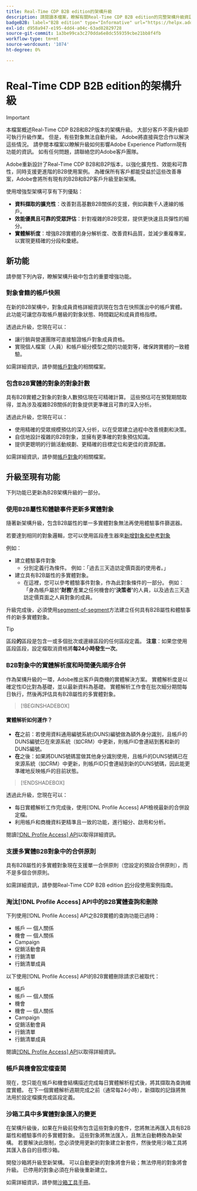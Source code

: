 ```yaml
---
title: Real-Time CDP B2B edition的架構升級
description: 請閱讀本檔案，瞭解有關Real-Time CDP B2B edition的完整架構升級資訊。
badgeB2B: label="B2B edition" type="Informative" url="https://helpx.adobe.com/legal/product-descriptions/real-time-customer-data-platform-b2b-edition-prime-and-ultimate-packages.html newtab=true"
exl-id: d958a947-e195-4dd4-a04c-63ad82829728
source-git-commit: 1a3be99ca3c270dda6e8dc559359cbe21bb8f4fb
workflow-type: tm+mt
source-wordcount: '1074'
ht-degree: 0%

---
```


# Real-Time CDP B2B edition的架構升級

>[!IMPORTANT]
>
>本檔案概述Real-Time CDP B2B和B2P版本的架構升級。 大部分客戶不需升級即可執行升級作業。 但是，有些對象無法自動升級。 Adobe將直接與您合作以解決這些情況。 請參閱本檔案以瞭解升級如何影響Adobe Experience Platform現有功能的資訊。 如有任何問題，請聯絡您的Adobe客戶團隊。

Adobe重新設計了Real-Time CDP B2B和B2P版本，以強化擴充性、效能和可靠性，同時支援更進階的B2B使用案例。 為確保所有客戶都能受益於這些改善專案，Adobe會將所有現有的B2B和B2P客戶升級至新架構。

使用增強型架構可享有下列優點：

* **資料擷取的擴充性**：改善對高基數B2B關係的支援，例如與數千人連線的帳戶。
* **效能優異且可靠的受眾評估**：針對複雜的B2B受眾，提供更快速且具彈性的細分。
* **實體解析度**：增強B2B實體的身分解析度、改善資料品質，並減少重複專案，以實現更精確的分段和彙總。

## 新功能

請參閱下列內容，瞭解架構升級中包含的重要增強功能。

### 對象會籍的帳戶快照

在新的B2B架構中，對象成員資格詳細資訊現在包含在快照匯出中的帳戶實體。 此功能可讓您存取帳戶層級的對象狀態、時間戳記和成員資格指標。

透過此升級，您現在可以：

* 讓行銷與營運團隊可直接驗證帳戶對象成員資格。
* 實現個人檔案（人員）和帳戶細分模型之間的功能對等，確保跨實體的一致體驗。

如需詳細資訊，請參閱[帳戶對象](../segmentation/types/account-audiences.md)的相關檔案。

### 包含B2B實體的對象的對象計數

具有B2B實體之對象的對象人數預估現在可精確計算。 這些預估可在預覽期間取得，並為涉及複雜B2B關係的對象提供更準確且可靠的深入分析。

透過此升級，您現在可以：

* 使用精確的受眾規模預估的深入分析，以在受眾建立過程中改善規劃和決策。
* 自信地設計複雜的B2B對象，並擁有更準確的對象預估知識。
* 提供更聰明的行銷活動規劃、更精確的目標定位和更佳的資源配置。

如需詳細資訊，請參閱[帳戶對象](../segmentation/types/account-audiences.md)的相關檔案。

## 升級至現有功能

下列功能已更新為B2B架構升級的一部分。

### 使用B2B屬性和體驗事件更新多實體對象

隨著新架構升級，包含B2B屬性的單一多實體對象無法再使用體驗事件篩選器。

若要達到相同的對象邏輯，您可以使用區段產生器來[新增對象和參考對象](../segmentation/ui/segment-builder.md#adding-audiences)

例如：

* 建立體驗事件對象
   * 分別定義行為條件。 例如：「過去三天造訪定價頁面的使用者。」
* 建立具有B2B屬性的多實體對象。
   * 在這裡，您可以參考體驗事件對象，作為此對象條件的一部分。 例如：「身為帳戶屬於&#x200B;**&#39;財務&#39;**&#x200B;產業之任何機會的&#x200B;**&#39;決策者&#39;**&#x200B;的人員，以及過去三天造訪定價頁面之人員對象的成員。

升級完成後，必須使用[segment-of-segment](../segmentation/methods/edge-segmentation.md#edge-segmentation-query-types)方法建立任何具有B2B屬性和體驗事件的新多實體對象。

>[!TIP]
>
>區段&#x200B;**的**&#x200B;區段是包含一或多個批次或邊緣區段的任何區段定義。 **注意**：如果您使用區段區段，設定檔取消資格將&#x200B;**每24小時發生一次**。

### B2B對象中的實體解析度和時間優先順序合併

作為架構升級的一環，Adobe推出客戶與商機的實體解決方案。 實體解析度是以確定性ID比對為基礎，並以最新資料為基礎。 實體解析工作會在批次細分期間每日執行，然後再評估具有B2B屬性的多實體對象。

>[!BEGINSHADEBOX]

#### 實體解析如何運作？

* **在**&#x200B;之前：若使用資料通用編號系統(DUNS)編號做為額外身分識別，且帳戶的DUNS編號已在來源系統（如CRM）中更新，則帳戶ID會連結到舊和新的DUNS編號。
* **在**&#x200B;之後：如果將DUNS號碼當做其他身分識別使用，且帳戶的DUNS號碼已在來源系統（如CRM）中更新，則帳戶ID只會連結到新的DUNS號碼，因此能更準確地反映帳戶的目前狀態。

>[!ENDSHADEBOX]

透過此升級，您現在可以：

* 每日實體解析工作完成後，使用[!DNL Profile Access] API檢視最新的合併設定檔。
* 利用帳戶和商機資料更精準且一致的功能，進行細分、啟用和分析。

閱讀[[!DNL Profile Access] API](../profile/api/entities.md)以取得詳細資訊。

### 支援多實體B2B對象中的合併原則

具有B2B屬性的多實體對象現在支援單一合併原則（您設定的預設合併原則），而不是多個合併原則。

如需詳細資訊，請參閱Real-Time CDP B2B edition [的](./segmentation/b2b.md)分段使用案例指南。

### 淘汰[!DNL Profile Access] API中的B2B實體查詢和刪除

下列使用[!DNL Profile Access] API之B2B實體的查詢功能已過時：

* 帳戶 — 個人關係
* 機會 — 個人關係
* Campaign
* 促銷活動會員
* 行銷清單
* 行銷清單成員

以下使用[!DNL Profile Access] API的B2B實體刪除請求已被取代：

* 帳戶
* 帳戶 — 個人關係
* 機會
* 機會 — 個人關係
* Campaign
* 促銷活動會員
* 行銷清單
* 行銷清單成員

閱讀[[!DNL Profile Access] API](../profile/api/entities.md)以取得詳細資訊。

### 帳戶與機會設定檔查閱

現在，您只能在帳戶和機會結構描述完成每日實體解析程式後，將其擷取為查詢維度實體。 在下一個實體解析週期完成之前（通常每24小時），新擷取的記錄將無法用於設定檔擴充或區段定義。

<!-- ### Deprecation of audience creation via API for B2B entities

Creation of audiences using B2B entities via API is being deprecated. The list of affected B2B entities include:

* Account
* Opportunity
* Account-Person Relation
* Opportunity-Person Relation
* Campaign
* Campaign Member
* Marketing List
* Marketing List Member

Read the [segment definitions endpoint API guide](../segmentation/api/segment-definitions.md) for more information. -->

### 沙箱工具中多實體對象匯入的變更

在架構升級後，如果在升級前發佈包含這些對象的套件，您將無法再匯入具有B2B屬性和體驗事件的多實體對象。 這些對象將無法匯入，且無法自動轉換為新架構。 若要解決此限制，您必須使用更新的對象建立新套件，然後使用沙箱工具將其匯入各自的目標沙箱。

開發沙箱將升級至新架構。 可以自動更新的對象將會升級；無法停用的對象將會升級。 已停用的對象必須在升級後重新建立。

如需詳細資訊，請參閱[沙箱工具手冊](../sandboxes/ui/sandbox-tooling.md)。
